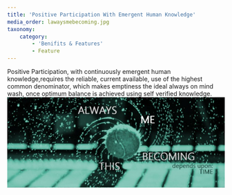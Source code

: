 ```yaml
---
title: 'Positive Participation With Emergent Human Knowledge'
media_order: lawaysmebecoming.jpg
taxonomy:
    category:
        - 'Benifits & Features'
        - Feature
---
```


Positive Participation, with continuously emergent human knowledge,requires the reliable, current available, use of the highest common denominator, which makes emptiness the ideal always on mind wash, once optimum balance is achieved using self verified knowledge.
![](lawaysmebecoming.jpg)